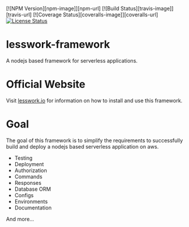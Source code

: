 [![NPM Version][npm-image]][npm-url]
[![Build Status][travis-image]][travis-url]
[![Coverage Status][coveralls-image]][coveralls-url]
[![License Status](https://app.fossa.io/api/projects/git%2Bgithub.com%2Flessworkjs%2Fframework.svg?type=shield)](https://app.fossa.io/projects/git%2Bgithub.com%2Flessworkjs%2Fframework?ref=badge_shield)

# lesswork-framework
A nodejs based framework for serverless applications.

# Official Website
Visit [lesswork.io](https://lesswork.io) for information on how to install and use this framework.

# Goal
The goal of this framework is to simplify the requirements to successfully build and deploy a nodejs based serverless application on aws.

* Testing
* Deployment
* Authorization
* Commands
* Responses 
* Database ORM
* Configs
* Environments
* Documentation

And more...